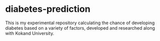 # diabetes-prediction
This is my experimental repository calculating the chance of developing diabetes based on a variety of factors, developed and researched along with Kokand University.
